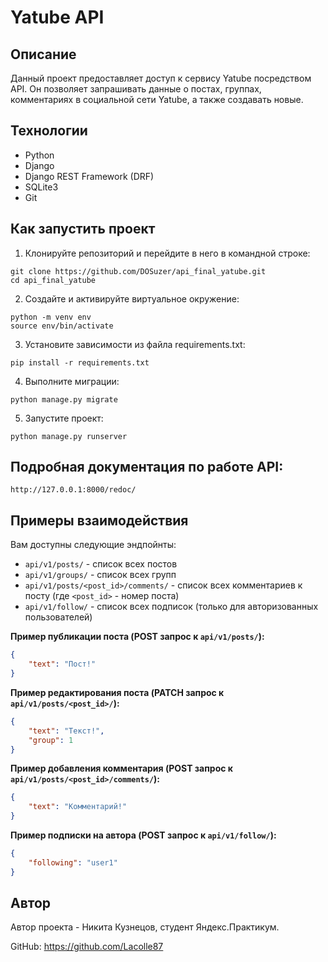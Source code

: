 
# Yatube API

## Описание
Данный проект предоставляет доступ к сервису Yatube 
посредством API. 
Он позволяет запрашивать данные о постах, 
группах, комментариях в социальной сети Yatube, 
а также создавать новые.

## Технологии
- Python
- Django
- Django REST Framework (DRF)
- SQLite3
- Git

## Как запустить проект
1. Клонируйте репозиторий и перейдите в него в командной строке:

```
git clone https://github.com/DOSuzer/api_final_yatube.git
cd api_final_yatube
```

2. Создайте и активируйте виртуальное окружение:

```
python -m venv env
source env/bin/activate
```

3. Установите зависимости из файла requirements.txt:

```
pip install -r requirements.txt
```

4. Выполните миграции:

```
python manage.py migrate
```

5. Запустите проект:

```
python manage.py runserver
```
## Подробная документация по работе API:

```
http://127.0.0.1:8000/redoc/
```

## Примеры взаимодействия
Вам доступны следующие эндпойнты:

- `api/v1/posts/` - список всех постов
- `api/v1/groups/` - список всех групп
- `api/v1/posts/<post_id>/comments/` - список всех комментариев к посту (где `<post_id>` - номер поста)
- `api/v1/follow/` - список всех подписок (только для авторизованных пользователей)

**Пример публикации поста (POST запрос к `api/v1/posts/`):**

```json
{
    "text": "Пост!"
}
```

**Пример редактирования поста (PATCH запрос к `api/v1/posts/<post_id>/`):**

```json
{
    "text": "Текст!",
    "group": 1
}
```

**Пример добавления комментария (POST запрос к `api/v1/posts/<post_id>/comments/`):**

```json
{
    "text": "Комментарий!"
}
```

**Пример подписки на автора (POST запрос к `api/v1/follow/`):**

```json
{
    "following": "user1"
}
```

## Автор
Автор проекта - Никита Кузнецов, студент Яндекс.Практикум.

GitHub: https://github.com/Lacolle87